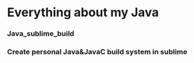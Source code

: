 # Everything about my Java

### Java_sublime_build
### Create personal Java&JavaC build system in sublime
